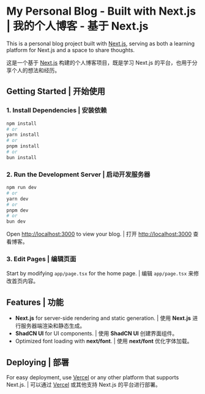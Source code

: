 # My Personal Blog - Built with Next.js | 我的个人博客 - 基于 Next.js

This is a personal blog project built with [Next.js](https://nextjs.org), serving as both a learning platform for Next.js and a space to share thoughts.

这是一个基于 [Next.js](https://nextjs.org) 构建的个人博客项目，既是学习 Next.js 的平台，也用于分享个人的想法和经历。

## Getting Started | 开始使用

### 1. Install Dependencies | 安装依赖

```bash
npm install
# or
yarn install
# or
pnpm install
# or
bun install
```

### 2. Run the Development Server | 启动开发服务器

```bash
npm run dev
# or
yarn dev
# or
pnpm dev
# or
bun dev
```

Open [http://localhost:3000](http://localhost:3000) to view your blog. | 打开 [http://localhost:3000](http://localhost:3000) 查看博客。

### 3. Edit Pages | 编辑页面

Start by modifying `app/page.tsx` for the home page. | 编辑 `app/page.tsx` 来修改首页内容。

## Features | 功能

- **Next.js** for server-side rendering and static generation. | 使用 **Next.js** 进行服务器端渲染和静态生成。
- **ShadCN UI** for UI components. | 使用 **ShadCN UI** 创建界面组件。
- Optimized font loading with **next/font**. | 使用 **next/font** 优化字体加载。

## Deploying | 部署

For easy deployment, use [Vercel](https://vercel.com) or any other platform that supports Next.js. | 可以通过 [Vercel](https://vercel.com) 或其他支持 Next.js 的平台进行部署。
